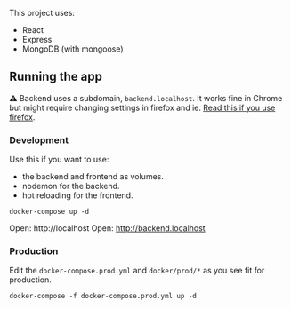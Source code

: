 This project uses:
* React
* Express
* MongoDB (with mongoose)

## Running the app
⚠️ Backend uses a subdomain, `backend.localhost`. It works fine in Chrome but might require changing settings in firefox and ie. [Read this if you use firefox](https://stackoverflow.com/questions/33251155/firefox-cannot-connect-to-a-local-servers-subdomain/56049681).


### Development
Use this if you want to use:
* the backend and frontend as volumes.
* nodemon for the backend.
* hot reloading for the frontend.
```
docker-compose up -d
```

Open: http://localhost
Open: http://backend.localhost

### Production
Edit the `docker-compose.prod.yml` and `docker/prod/*` as you see fit for production.
```
docker-compose -f docker-compose.prod.yml up -d
```

